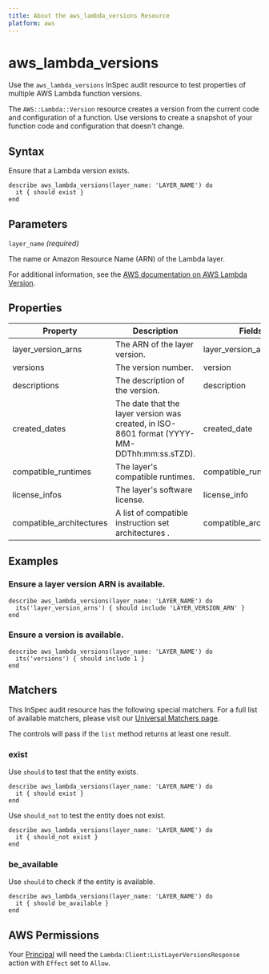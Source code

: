 ```yaml
---
title: About the aws_lambda_versions Resource
platform: aws
---
```


# aws_lambda_versions

Use the `aws_lambda_versions` InSpec audit resource to test properties of multiple AWS Lambda function versions.

The `AWS::Lambda::Version` resource creates a version from the current code and configuration of a function. Use versions to create a snapshot of your function code and configuration that doesn't change.

## Syntax

Ensure that a Lambda version exists.

    describe aws_lambda_versions(layer_name: 'LAYER_NAME') do
      it { should exist }
    end

## Parameters

`layer_name` _(required)_

The name or Amazon Resource Name (ARN) of the Lambda layer.

For additional information, see the [AWS documentation on AWS Lambda Version](https://docs.aws.amazon.com/AWSCloudFormation/latest/UserGuide/aws-resource-lambda-version.html).

## Properties

| Property | Description | Fields |
| --- | --- | --- |
| layer_version_arns | The ARN of the layer version. | layer_version_arn |
| versions | The version number. | version |
| descriptions | The description of the version. | description |
| created_dates | The date that the layer version was created, in ISO-8601 format (YYYY-MM-DDThh:mm:ss.sTZD). | created_date |
| compatible_runtimes | The layer's compatible runtimes. | compatible_runtimes |
| license_infos | The layer's software license. | license_info |
| compatible_architectures | A list of compatible instruction set architectures . | compatible_architectures |

## Examples

### Ensure a layer version ARN is available.

    describe aws_lambda_versions(layer_name: 'LAYER_NAME') do
      its('layer_version_arns') { should include 'LAYER_VERSION_ARN' }
    end

### Ensure a version is available.

    describe aws_lambda_versions(layer_name: 'LAYER_NAME') do
      its('versions') { should include 1 }
    end

## Matchers

This InSpec audit resource has the following special matchers. For a full list of available matchers, please visit our [Universal Matchers page](https://www.inspec.io/docs/reference/matchers/).

The controls will pass if the `list` method returns at least one result.

### exist

Use `should` to test that the entity exists.

    describe aws_lambda_versions(layer_name: 'LAYER_NAME') do
      it { should exist }
    end

Use `should_not` to test the entity does not exist.

    describe aws_lambda_versions(layer_name: 'LAYER_NAME') do
      it { should_not exist }
    end

### be_available

Use `should` to check if the entity is available.

    describe aws_lambda_versions(layer_name: 'LAYER_NAME') do
      it { should be_available }
    end

## AWS Permissions

Your [Principal](https://docs.aws.amazon.com/IAM/latest/UserGuide/intro-structure.html#intro-structure-principal) will need the `Lambda:Client:ListLayerVersionsResponse` action with `Effect` set to `Allow`.

